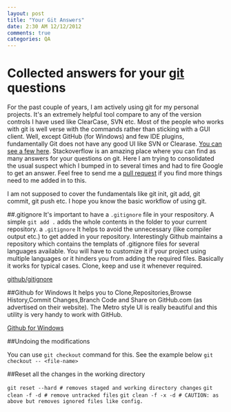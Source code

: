 ```yaml
---
layout: post
title: "Your Git Answers"
date: 2:30 AM 12/12/2012
comments: true
categories: QA
---
```


# Collected answers for your [git](http://git-scm.com/) questions

For the past couple of years, I am actively using git for my personal projects. It's an extremely helpful tool compare to any of the version controls I have used like ClearCase, SVN etc. Most of the people who works with git is well verse with the commands rather than sticking with a GUI client. Well, except GitHub (for Windows) and few IDE plugins, fundamentally Git does not have any good UI like SVN or Clearase. [You can see a few here](http://git-scm.com/download/gui/win). Stackoverflow is an amazing place where you can find as many answers for your questions on git. Here I am trying to consolidated the usual suspect which I bumped in to several times and had to fire Google to get an answer. Feel free to send me a [pull request](https://help.github.com/articles/using-pull-requests) if you find more things need to me added in to this.

I am not supposed to cover the fundamentals like git init, git add, git commit, git push etc. I hope you know the basic workflow of using git.

##.gitignore
It's important to have a `.gitignore` file in your respository. A simple `git add .` adds the whole contents in the folder to your current repository. a `.gitignore` It helps to avoid the unnecessary (like compiler output etc.) to get added in your repository. Interestingly Github maintains a repository which contains the templats of .gitignore files for several languages available. You will have to customize it if your project using multiple languages or it hinders you from adding the required files. Basically it works for typical cases. Clone, keep and use it whenever required.

[github/gitignore](https://github.com/github/gitignore)

##Github for Windows
It helps you to Clone,Repositories,Browse History,Commit Changes,Branch Code and Share on GitHub.com (as advertised on their website). The Metro style UI is really beautiful and this utility is very handy to work with GitHub.

[Github for Windows](http://windows.github.com/)

##Undoing the modifications

You can use `git checkout` command for this. See the example below
`git checkout -- <file-name>`

##Reset all the changes in the working directory

`git reset --hard # removes staged and working directory changes`
`git clean -f -d # remove untracked files`
`git clean -f -x -d # CAUTION: as above but removes ignored files like config.`
